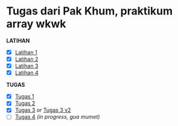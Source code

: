 # Tugas dari Pak Khum, praktikum array wkwk

**LATIHAN**
- [X] [Latihan 1](latihan_1.cpp)
- [X] [Latihan 2](latihan_2.cpp)
- [X] [Latihan 3](latihan_3.cpp)
- [X] [Latihan 4](latihan_4.cpp)

**TUGAS**
- [X] [Tugas 1](tugas_1.cpp)
- [X] [Tugas 2](tugas_2.cpp)
- [X] [Tugas 3](tugas_3.cpp) *or* [Tugas 3 v2](tugas_3_v2.cpp)
- [ ] [Tugas 4](tugas_4.cpp) *(in progress, gua mumet)*

